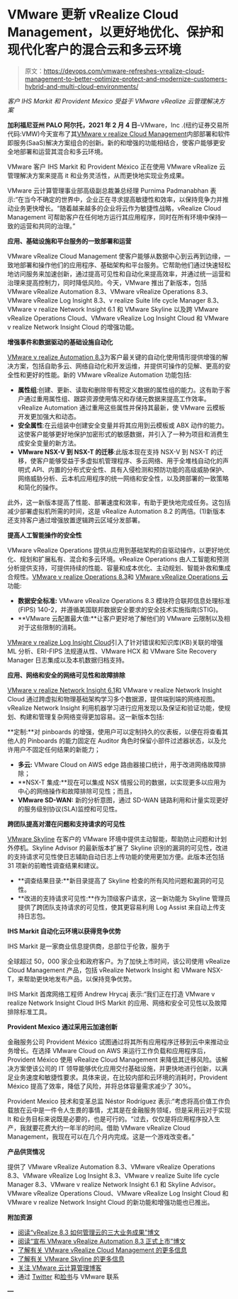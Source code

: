 # VMware 更新 vRealize Cloud Management，以更好地优化、保护和现代化客户的混合云和多云环境

> 原文：<https://devops.com/vmware-refreshes-vrealize-cloud-management-to-better-optimize-protect-and-modernize-customers-hybrid-and-multi-cloud-environments/>

*客户 IHS Markit 和 Provident Mexico 受益于 VMware vRealize 云管理解决方案*

**加利福尼亚州 PALO 阿尔托，2021 年 2 月 4 日**–VMware，Inc .(纽约证券交易所代码:VMW)今天宣布了其[VMware v realize Cloud Management](https://www.vmware.com/products/vrealize-cloud-management.html)内部部署和软件即服务(SaaS)解决方案组合的创新。新的和增强的功能相结合，使客户能够更安全地部署和运营其混合和多云环境。

VMware 客户 IHS Markit 和 Provident México 正在使用 VMware vRealize 云管理解决方案来提高 it 和业务灵活性，从而更快地实现业务成果。

VMware 云计算管理事业部高级副总裁兼总经理 Purnima Padmanabhan 表示:“在当今不确定的世界中，企业正在寻求提高敏捷性和效率，以保持竞争力并推动业务更快增长。“随着越来越多的企业将云作为敏捷性战略，vRealize Cloud Management 可帮助客户在任何地方运行其应用程序，同时在所有环境中保持一致的运营和共同的治理。”

**应用、基础设施和平台服务的一致部署和运营**

VMware vRealize Cloud Management 使客户能够从数据中心到云再到边缘，一致地部署和操作他们的应用程序、基础架构和平台服务。它帮助他们通过快速轻松地访问服务来加速创新，通过提高可见性和自动化来提高效率，并通过统一运营和治理来提高控制力，同时降低风险。今天，VMware 推出了新版本，包括 VMware vRealize Automation 8.3、VMware vRealize Operations 8.3、VMware vRealize Log Insight 8.3、v realize Suite life cycle Manager 8.3、VMware v realize Network Insight 6.1 和 VMware Skyline 以及跨 VMware vRealize Operations Cloud、VMware vRealize Log Insight Cloud 和 VMware v realize Network Insight Cloud 的增强功能。

**增强事件和数据驱动的基础设施自动化**

[VMware v realize Automation 8.3](https://www.vmware.com/products/vrealize-automation.html)为客户最关键的自动化使用情形提供增强的解决方案，包括自助多云、网络自动化和开发运维，并提供可操作的见解、更高的安全性和更好的性能。新的 VMware vRealize Automation 功能包括:

*   **属性组**:创建、更新、读取和删除带有预定义数据的属性组的能力。这有助于客户通过重用属性组、跟踪资源使用情况和存储元数据来提高工作效率。vRealize Automation 通过重用这些属性并保持其最新，使 VMware 云模板开发更加强大和动态。
*   **安全属性**:在云组装中创建安全变量并将其应用到云模板或 ABX 动作的能力。这使客户能够更好地保护加密形式的敏感数据，并引入了一种为项目和消费生成安全变量的新方法。
*   **VMware NSX-V 到 NSX-T 的迁移**:此版本现在支持 NSX-V 到 NSX-T 的迁移，使客户能够受益于多虚拟机管理程序、多云网络、用于全堆栈自动化的声明式 API、内置的分布式安全性、具有入侵检测和预防功能的高级威胁保护、网络威胁分析、云本机应用程序的统一网络和安全性，以及跨部署的一致策略和简化的操作。

此外，这一新版本提高了性能、部署速度和效率，有助于更快地完成任务。这包括减少部署虚拟机所需的时间，这是 vRealize Automation 8.2 的两倍。(1)新版本还支持客户通过增强放置逻辑跨云区域分发部署。

**提高人工智能操作的安全性**

VMware vRealize Operations 提供从应用到基础架构的自驱动操作，以更好地优化、规划和扩展私有、混合和多云环境。vRealize Operations 由人工智能和预测分析提供支持，可提供持续的性能、容量和成本优化、主动规划、智能补救和集成合规性。[VMware v realize Operations 8.3](https://www.vmware.com/products/vrealize-operations.html)和 [VMware vRealize Operations 云](https://cloud.vmware.com/vrealize-operations-cloud)功能:

*   **数据安全标准:** VMware vRealize Operations 8.3 模块符合联邦信息处理标准(FIPS) 140-2，并遵循美国联邦数据安全要求的安全技术实施指南(STIG)。
*   **VMware 云配置最大值:**让客户更好地了解他们的 VMware 云限制以及相对于这些限制的消耗。

[VMware v realize Log Insight Cloud](https://cloud.vmware.com/log-insight-cloud)引入了针对错误和知识库(KB)关联的增强 ML 分析、ERI-FIPS 法规遵从性、VMware HCX 和 VMware Site Recovery Manager 日志集成以及本机数据归档支持。

**应用、网络和安全的网络可见性和故障排除**

[VMware v realize Network Insight 6.1](https://www.vmware.com/products/vrealize-network-insight.html)和 VMware v realize Network Insight Cloud 通过跨虚拟和物理基础架构学习多个数据源，提供端到端的网络视图。vRealize Network Insight 利用机器学习进行应用发现以及保证和验证功能，使规划、构建和管理复杂网络变得更加容易。这一新版本包括:

**定制:**对 pinboards 的增强，使用户可以定制持久的仪表板，以便在将查看其他人的 Pinboards 的能力固定在 Auditor 角色时保留小部件过滤器状态，以及允许用户不固定任何结果的新能力；

*   **多云:** VMware Cloud on AWS edge 路由器接口统计，用于改进网络故障排除；
*   **NSX-T 集成:**现在可以集成 NSX 情报公司的数据，以实现更多以应用为中心的网络操作和故障排除可见性；而且，
*   **VMware SD-WAN:** 新的分析意图，通过 SD-WAN 链路利用和计量实现更好的服务级别协议(SLA)监控和可见性。

**跨团队提高对潜在问题和支持请求的可见性**

[VMware Skyline](https://cloud.vmware.com/skyline) 在客户的 VMware 环境中提供主动智能，帮助防止问题和计划外停机。Skyline Advisor 的最新版本扩展了 Skyline 识别的漏洞的可见性，改进的支持请求可见性使日志辅助自动日志上传功能的使用更加方便。此版本还包括 31 项新的前瞻性调查结果和建议。

*   **调查结果目录:**新目录提高了 Skyline 检查的所有风险问题和漏洞的可见性。
*   **改进的支持请求可见性:**作为顶级客户请求，这一新功能为 Skyline 管理员提供了跨团队支持请求的可见性，使其更容易利用 Log Assist 来自动上传支持日志包。

**IHS Markit 自动化云环境以获得竞争优势**

IHS Markit 是一家商业信息提供商，总部位于伦敦，服务于

全球超过 50，000 家企业和政府客户。为了加快上市时间，该公司使用 vRealize Cloud Management 产品，包括 vRealize Network Insight 和 VMware NSX-T，来帮助更快地发布产品，以保持竞争优势。

IHS Markit 首席网络工程师 Andrew Hrycaj 表示:“我们正在打造 VMware v realize Network Insight Cloud IHS Markit 的应用、网络和安全可见性以及故障排除标准工具。

**Provident Mexico 通过采用云加速创新**

金融服务公司 Provident México 试图通过将其所有应用程序迁移到云中来推动业务增长。在选择 VMware Cloud on AWS 来运行工作负载和应用程序后，Provident México 使用 vRealize Cloud Management 来降低其迁移风险。该解决方案使该公司的 IT 领导能够优化应用交付基础设施，并更快地进行创新，以满足业务速度和敏捷性要求。具体来说，在比较内部和云环境的消耗时，Provident México 提高了效率，降低了风险，并将总体容量需求减少了 30%。

Provident Mexico 技术和变革总监 Néstor Rodríguez 表示:“考虑将高价值工作负载放在云中是一件令人生畏的事情，尤其是在金融服务领域，但是采用云对于实现 It 和业务目标来说既是必要的，也是可行的。“过去，仅仅是将应用程序投入生产，我就要花费大约一年半的时间。借助 VMware vRealize Cloud Management，我现在可以在几个月内完成。这是一个游戏改变者。”

**产品供货情况**

提供了 VMware vRealize Automation 8.3、VMware vRealize Operations 8.3、VMware vRealize Log Insight 8.3、VMware v realize Suite life cycle Manager 8.3、VMware v realize Network Insight 6.1 和 Skyline Advisor。VMware vRealize Operations Cloud、VMware vRealize Log Insight Cloud 和 VMware v realize Network Insight Cloud 的新功能和增强功能也已推出。

**附加资源**

*   [阅读“vRealize 8.3 如何管理云的三大业务成果”博文](https://blogs.vmware.com/management/2021/02/3-outcomes-of-how-vrealize-8-3-manages-clouds)
*   [阅读“宣布 VMware vRealize Automation 8.3 正式上市”博文](https://blogs.vmware.com/management/2021/02/announcing-vmware-vrealize-automation-8.3.html)
*   [了解有关 VMware vRealize Cloud Management 的更多信息](https://www.vmware.com/products/vrealize-cloud-management.html)
*   [了解有关 VMware Skyline 的更多信息](https://cloud.vmware.com/skyline)
*   [关注 VMware 云计算管理博客](https://blogs.vmware.com/management/)
*   通过 [Twitter](https://twitter.com/VMware) 和[脸书](https://www.facebook.com/vmware)与 VMware 联系

**—**